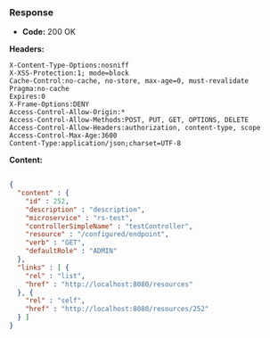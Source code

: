 ### Response

* **Code:** 200 OK

**Headers:**

`X-Content-Type-Options:nosniff`  
`X-XSS-Protection:1; mode=block`  
`Cache-Control:no-cache, no-store, max-age=0, must-revalidate`  
`Pragma:no-cache`  
`Expires:0`  
`X-Frame-Options:DENY`  
`Access-Control-Allow-Origin:*`  
`Access-Control-Allow-Methods:POST, PUT, GET, OPTIONS, DELETE`  
`Access-Control-Allow-Headers:authorization, content-type, scope`  
`Access-Control-Max-Age:3600`  
`Content-Type:application/json;charset=UTF-8`  

**Content:**

```json
    
{
  "content" : {
    "id" : 252,
    "description" : "description",
    "microservice" : "rs-test",
    "controllerSimpleName" : "testController",
    "resource" : "/configured/endpoint",
    "verb" : "GET",
    "defaultRole" : "ADMIN"
  },
  "links" : [ {
    "rel" : "list",
    "href" : "http://localhost:8080/resources"
  }, {
    "rel" : "self",
    "href" : "http://localhost:8080/resources/252"
  } ]
}
```
